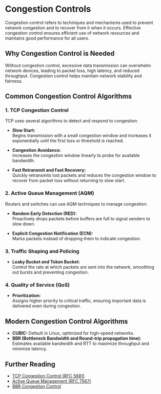 # Congestion Controls

Congestion control refers to techniques and mechanisms used to prevent network congestion and to recover from it when it occurs. Effective congestion control ensures efficient use of network resources and maintains good performance for all users.

## Why Congestion Control is Needed

Without congestion control, excessive data transmission can overwhelm network devices, leading to packet loss, high latency, and reduced throughput. Congestion control helps maintain network stability and fairness.

## Common Congestion Control Algorithms

### 1. **TCP Congestion Control**

TCP uses several algorithms to detect and respond to congestion:

- **Slow Start:**  
  Begins transmission with a small congestion window and increases it exponentially until the first loss or threshold is reached.

- **Congestion Avoidance:**  
  Increases the congestion window linearly to probe for available bandwidth.

- **Fast Retransmit and Fast Recovery:**  
  Quickly retransmits lost packets and reduces the congestion window to recover from packet loss without returning to slow start.

### 2. **Active Queue Management (AQM)**

Routers and switches can use AQM techniques to manage congestion:

- **Random Early Detection (RED):**  
  Proactively drops packets before buffers are full to signal senders to slow down.

- **Explicit Congestion Notification (ECN):**  
  Marks packets instead of dropping them to indicate congestion.

### 3. **Traffic Shaping and Policing**

- **Leaky Bucket and Token Bucket:**  
  Control the rate at which packets are sent into the network, smoothing out bursts and preventing congestion.

### 4. **Quality of Service (QoS)**

- **Prioritization:**  
  Assigns higher priority to critical traffic, ensuring important data is delivered even during congestion.

## Modern Congestion Control Algorithms

- **CUBIC:** Default in Linux, optimized for high-speed networks.
- **BBR (Bottleneck Bandwidth and Round-trip propagation time):** Estimates available bandwidth and RTT to maximize throughput and minimize latency.

## Further Reading

- [TCP Congestion Control (RFC 5681)](https://datatracker.ietf.org/doc/html/rfc5681)
- [Active Queue Management (RFC 7567)](https://datatracker.ietf.org/doc/html/rfc7567)
- [BBR Congestion Control](https://datatracker.ietf.org/doc/html/draft-cardwell-iccrg-bbr-congestion-control)
